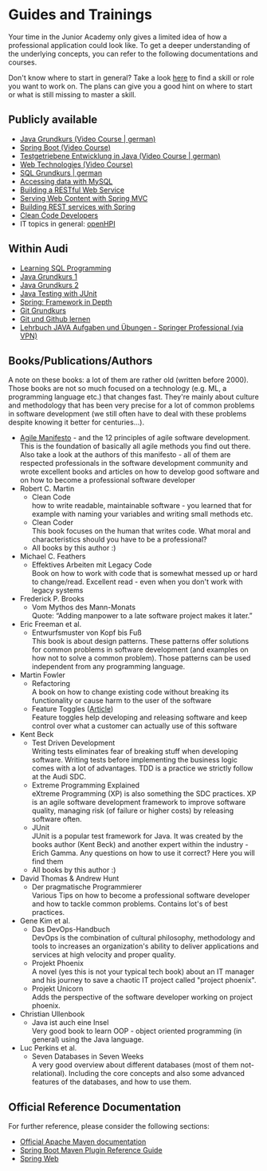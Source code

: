 
# Guides and Trainings
Your time in the Junior Academy only gives a limited idea of how a professional application could look like.
To get a deeper understanding of the underlying concepts, you can refer to the following documentations and courses.

Don't know where to start in general?
Take a look [here](https://roadmap.sh/) to find a skill or role you want to work on. The plans can give you a good hint on where to start or what is still missing to master a skill.

## Publicly available
* [Java Grundkurs (Video Course | german)](https://open.hpi.de/courses/javaeinstieg2020)
* [Spring Boot (Video Course)](https://www.udemy.com/course/spring-boot-restful-web-services-tutorial-free-course/)
* [Testgetriebene Entwicklung in Java (Video Course | german)](https://open.hpi.de/courses/javawork2016)
* [Web Technologies (Video Course)](https://open.hpi.de/courses/webtech2023)
* [SQL Grundkurs | german](https://open.hpi.de/courses/sql)
* [Accessing data with MySQL](https://spring.io/guides/gs/accessing-data-mysql/)
* [Building a RESTful Web Service](https://spring.io/guides/gs/rest-service/)
* [Serving Web Content with Spring MVC](https://spring.io/guides/gs/serving-web-content/)
* [Building REST services with Spring](https://spring.io/guides/tutorials/rest/)
* [Clean Code Developers](https://clean-code-developer.de/en/)
* IT topics in general: [openHPI](https://open.hpi.de/)

## Within Audi
* [Learning SQL Programming](https://www.linkedin.com/learning/learning-sql-programming-8382385?u=2206649)
* [Java Grundkurs 1](https://www.linkedin.com/learning/java-grundkurs-1-sprachkonzepte-und-programmiergrundlagen?u=2206649)
* [Java Grundkurs 2](https://www.linkedin.com/learning/java-grundkurs-2-objektorientierte-programmierung-fehlerbehandlung-stream-api?u=2206649)
* [Java Testing with JUnit](https://www.linkedin.com/learning/java-testing-with-junit-14267963?u=2206649)
* [Spring: Framework in Depth](https://www.linkedin.com/learning/spring-framework-in-depth-2?u=2206649)
* [Git Grundkurs](https://www.linkedin.com/learning/git-grundkurs?u=2206649)
* [Git und Github lernen](https://www.linkedin.com/learning/git-und-github-lernen?u=2206649)
* [Lehrbuch JAVA Aufgaben und Übungen - Springer Professional (via VPN)](https://www.springerprofessional.de/java-aufgaben-und-uebungen/25436168)

## Books/Publications/Authors
A note on these books: a lot of them are rather old (written before 2000). Those books are not so much focused on a technology (e.g. ML, a programming language etc.) that changes fast. They're mainly about culture and methodology that has been very precise for a lot of common problems in software development (we still often have to deal with these problems despite knowing it better for centuries...). 
* [Agile Manifesto](https://agilemanifesto.org/iso/de/manifesto.html) - and the 12 principles of agile software development. This is the foundation of basically all agile methods you find out there.  
    Also take a look at the authors of this manifesto - all of them are respected professionals in the software development community and wrote excellent books and articles on how to develop good software and on how to become a professional software developer
* Robert C. Martin  
  * Clean Code   
    how to write readable, maintainable software - you learned that for example with naming your variables and writing small methods etc.
  * Clean Coder  
    This book focuses on the human that writes code. What moral and characteristics should you have to be a professional?
  * All books by this author :)
* Michael C. Feathers
  * Effektives Arbeiten mit Legacy Code  
    Book on how to work with code that is somewhat messed up or hard to change/read. Excellent read - even when you don't work with legacy systems
* Frederick P. Brooks
  * Vom Mythos des Mann-Monats  
    Quote: “Adding manpower to a late software project makes it later.” 
* Eric Freeman et al.
  * Entwurfsmuster von Kopf bis Fuß  
  This book is about design patterns. These patterns offer solutions for common problems in software development (and examples on how not to solve a common problem). Those patterns can be used independent from any programming language.
* Martin Fowler
  * Refactoring   
  A book on how to change existing code without breaking its functionality or cause harm to the user of the software 
  * Feature Toggles ([Article](https://martinfowler.com/articles/feature-toggles.html))  
  Feature toggles help developing and releasing software and keep control over what a customer can actually use of this software 
* Kent Beck
  * Test Driven Development  
    Writing tests eliminates fear of breaking stuff when developing software. Writing tests before implementing the business logic comes with a lot of advantages. TDD is a practice we strictly follow at the Audi SDC.
  * Extreme Programming Explained  
    eXtreme Programming (XP) is also something the SDC practices. XP is an agile software development framework to improve software quality, managing risk (of failure or higher costs) by releasing software often. 
  * JUnit  
    JUnit is a popular test framework for Java. It was created by the books author (Kent Beck) and another expert within the industry - Erich Gamma. Any questions on how to use it correct? Here you will find them
  * All books by this author :)
* David Thomas & Andrew Hunt
  * Der pragmatische Programmierer  
    Various Tips on how to become a professional software developer and how to tackle common problems. Contains lot's of best practices.
* Gene Kim et al.
  * Das DevOps-Handbuch  
  DevOps is the combination of cultural philosophy, methodology and tools to increases an organization's ability to deliver applications and services at high velocity and proper quality. 
  * Projekt Phoenix  
  A novel (yes this is not your typical tech book) about an IT manager and his journey to save a chaotic IT project called "project phoenix".
  * Projekt Unicorn  
  Adds the perspective of the software developer working on project phoenix.
* Christian Ullenbook
  * Java ist auch eine Insel  
    Very good book to learn OOP - object oriented programming (in general) using the Java language. 
* Luc Perkins et al. 
  * Seven Databases in Seven Weeks  
  A very good overview about different databases (most of them not-relational). Including the core concepts and also some advanced features of the databases, and how to use them.

## Official Reference Documentation

For further reference, please consider the following sections:

* [Official Apache Maven documentation](https://maven.apache.org/guides/index.html)
* [Spring Boot Maven Plugin Reference Guide](https://docs.spring.io/spring-boot/docs/3.3.1/maven-plugin/reference/html/)
* [Spring Web](https://docs.spring.io/spring-boot/docs/3.3.1/reference/htmlsingle/index.html#web)

